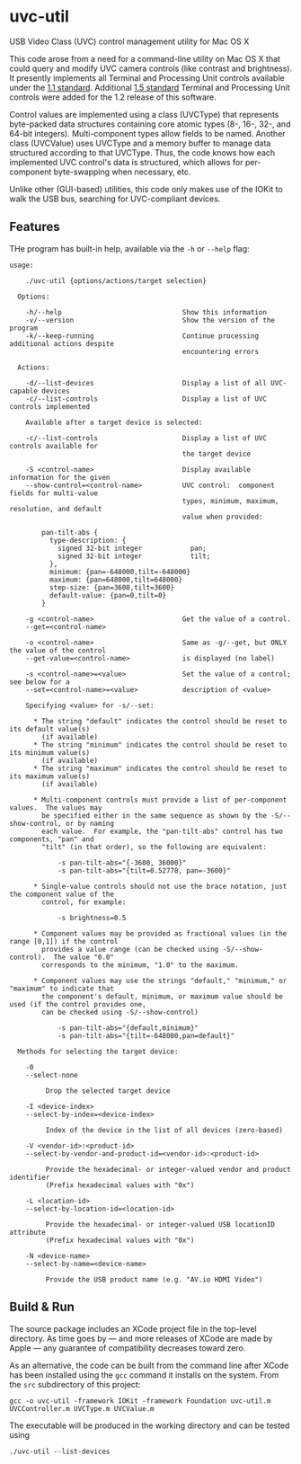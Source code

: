# uvc-util
USB Video Class (UVC) control management utility for Mac OS X

This code arose from a need for a command-line utility on Mac OS X that could query and modify UVC camera controls (like contrast and brightness).  It presently implements all Terminal and Processing Unit controls available under the [1.1 standard](http://www.cajunbot.com/wiki/images/8/85/USB_Video_Class_1.1.pdf "UVC 1.1 PDF").  Additional [1.5 standard](https://www.usb.org/sites/default/files/USB_Video_Class_1_5.zip) Terminal and Processing Unit controls were added for the 1.2 release of this software.

Control values are implemented using a class (UVCType) that represents byte-packed data structures containing core atomic types (8-, 16-, 32-, and 64-bit integers).  Multi-component types allow fields to be named.  Another class (UVCValue) uses UVCType and a memory buffer to manage data structured according to that UVCType.  Thus, the code knows how each implemented UVC control's data is structured, which allows for per-component byte-swapping when necessary, etc.

Unlike other (GUI-based) utilities, this code only makes use of the IOKit to walk the USB bus, searching for UVC-compliant devices.

## Features

THe program has built-in help, available via the `-h` or `--help` flag:

~~~~
usage:

    ./uvc-util {options/actions/target selection}

  Options:

    -h/--help                              Show this information
    -v/--version                           Show the version of the program
    -k/--keep-running                      Continue processing additional actions despite
                                           encountering errors

  Actions:

    -d/--list-devices                      Display a list of all UVC-capable devices
    -c/--list-controls                     Display a list of UVC controls implemented

    Available after a target device is selected:

    -c/--list-controls                     Display a list of UVC controls available for
                                           the target device

    -S <control-name>                      Display available information for the given
    --show-control=<control-name>          UVC control:  component fields for multi-value
                                           types, minimum, maximum, resolution, and default
                                           value when provided:

        pan-tilt-abs {
          type-description: {
            signed 32-bit integer            pan;
            signed 32-bit integer            tilt;
          },
          minimum: {pan=-648000,tilt=-648000}
          maximum: {pan=648000,tilt=648000}
          step-size: {pan=3600,tilt=3600}
          default-value: {pan=0,tilt=0}
        }

    -g <control-name>                      Get the value of a control.
    --get=<control-name>

    -o <control-name>                      Same as -g/--get, but ONLY the value of the control
    --get-value=<control-name>             is displayed (no label)

    -s <control-name>=<value>              Set the value of a control; see below for a
    --set=<control-name>=<value>           description of <value>

    Specifying <value> for -s/--set:

      * The string "default" indicates the control should be reset to its default value(s)
        (if available)
      * The string "minimum" indicates the control should be reset to its minimum value(s)
        (if available)
      * The string "maximum" indicates the control should be reset to its maximum value(s)
        (if available)

      * Multi-component controls must provide a list of per-component values.  The values may
        be specified either in the same sequence as shown by the -S/--show-control, or by naming
        each value.  For example, the "pan-tilt-abs" control has two components, "pan" and
        "tilt" (in that order), so the following are equivalent:

            -s pan-tilt-abs="{-3600, 36000}"
            -s pan-tilt-abs="{tilt=0.52778, pan=-3600}"

      * Single-value controls should not use the brace notation, just the component value of the
        control, for example:

            -s brightness=0.5

      * Component values may be provided as fractional values (in the range [0,1]) if the control
        provides a value range (can be checked using -S/--show-control).  The value "0.0"
        corresponds to the minimum, "1.0" to the maximum.

      * Component values may use the strings "default," "minimum," or "maximum" to indicate that
        the component's default, minimum, or maximum value should be used (if the control provides one,
        can be checked using -S/--show-control)

            -s pan-tilt-abs="{default,minimum}"
            -s pan-tilt-abs="{tilt=-648000,pan=default}"

  Methods for selecting the target device:

    -0
    --select-none

         Drop the selected target device

    -I <device-index>
    --select-by-index=<device-index>

         Index of the device in the list of all devices (zero-based)

    -V <vendor-id>:<product-id>
    --select-by-vendor-and-product-id=<vendor-id>:<product-id>

         Provide the hexadecimal- or integer-valued vendor and product identifier
         (Prefix hexadecimal values with "0x")

    -L <location-id>
    --select-by-location-id=<location-id>

         Provide the hexadecimal- or integer-valued USB locationID attribute
         (Prefix hexadecimal values with "0x")

    -N <device-name>
    --select-by-name=<device-name>

         Provide the USB product name (e.g. "AV.io HDMI Video")

~~~~

## Build & Run

The source package includes an XCode project file in the top-level directory.  As time goes by — and more releases of XCode are made by Apple — any guarantee of compatibility decreases toward zero.

As an alternative, the code can be built from the command line after XCode has been installed using the `gcc` command it installs on the system.  From the `src` subdirectory of this project:

~~~~
gcc -o uvc-util -framework IOKit -framework Foundation uvc-util.m UVCController.m UVCType.m UVCValue.m
~~~~

The executable will be produced in the working directory and can be tested using

~~~~
./uvc-util --list-devices
~~~~

